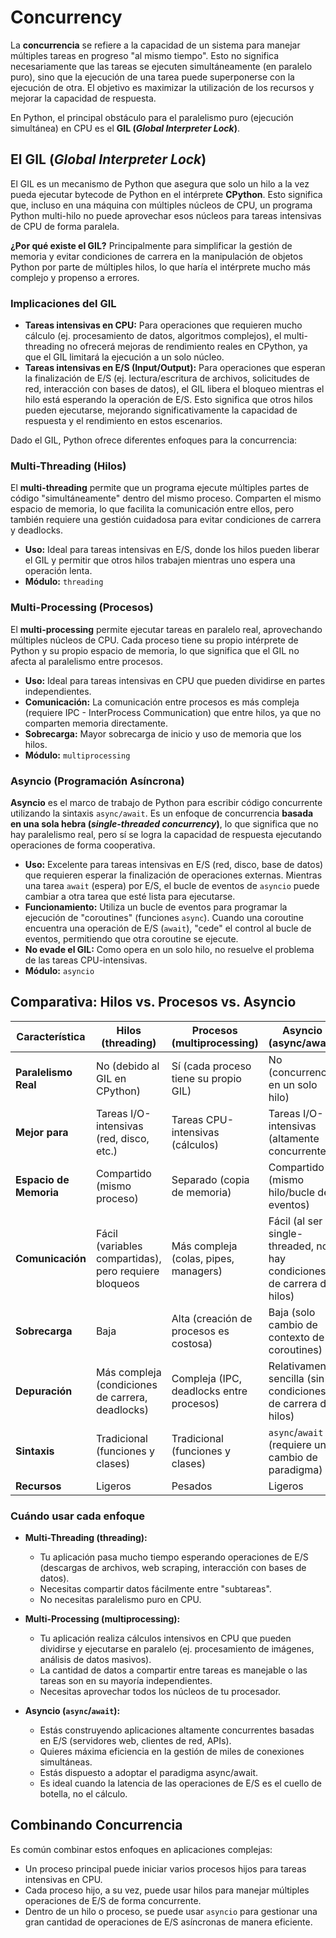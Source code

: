 # Concurrency

La **concurrencia** se refiere a la capacidad de un sistema para manejar múltiples tareas en progreso "al mismo tiempo". Esto no significa necesariamente que las tareas se ejecuten simultáneamente (en paralelo puro), sino que la ejecución de una tarea puede superponerse con la ejecución de otra. El objetivo es maximizar la utilización de los recursos y mejorar la capacidad de respuesta.

En Python, el principal obstáculo para el paralelismo puro (ejecución simultánea) en CPU es el **GIL (_Global Interpreter Lock_)**.

## El GIL (_Global Interpreter Lock_)

El GIL es un mecanismo de Python que asegura que solo un hilo a la vez pueda ejecutar bytecode de Python en el intérprete **CPython**. Esto significa que, incluso en una máquina con múltiples núcleos de CPU, un programa Python multi-hilo no puede aprovechar esos núcleos para tareas intensivas de CPU de forma paralela.

**¿Por qué existe el GIL?** Principalmente para simplificar la gestión de memoria y evitar condiciones de carrera en la manipulación de objetos Python por parte de múltiples hilos, lo que haría el intérprete mucho más complejo y propenso a errores.

### Implicaciones del GIL

- **Tareas intensivas en CPU:** Para operaciones que requieren mucho cálculo (ej. procesamiento de datos, algoritmos complejos), el multi-threading no ofrecerá mejoras de rendimiento reales en CPython, ya que el GIL limitará la ejecución a un solo núcleo.
- **Tareas intensivas en E/S (Input/Output):** Para operaciones que esperan la finalización de E/S (ej. lectura/escritura de archivos, solicitudes de red, interacción con bases de datos), el GIL libera el bloqueo mientras el hilo está esperando la operación de E/S. Esto significa que otros hilos pueden ejecutarse, mejorando significativamente la capacidad de respuesta y el rendimiento en estos escenarios.

Dado el GIL, Python ofrece diferentes enfoques para la concurrencia:

### Multi-Threading (Hilos)

El **multi-threading** permite que un programa ejecute múltiples partes de código "simultáneamente" dentro del mismo proceso. Comparten el mismo espacio de memoria, lo que facilita la comunicación entre ellos, pero también requiere una gestión cuidadosa para evitar condiciones de carrera y deadlocks.

- **Uso:** Ideal para tareas intensivas en E/S, donde los hilos pueden liberar el GIL y permitir que otros hilos trabajen mientras uno espera una operación lenta.
- **Módulo:** `threading`

### Multi-Processing (Procesos)

El **multi-processing** permite ejecutar tareas en paralelo real, aprovechando múltiples núcleos de CPU. Cada proceso tiene su propio intérprete de Python y su propio espacio de memoria, lo que significa que el GIL no afecta al paralelismo entre procesos.

- **Uso:** Ideal para tareas intensivas en CPU que pueden dividirse en partes independientes.
- **Comunicación:** La comunicación entre procesos es más compleja (requiere IPC - InterProcess Communication) que entre hilos, ya que no comparten memoria directamente.
- **Sobrecarga:** Mayor sobrecarga de inicio y uso de memoria que los hilos.
- **Módulo:** `multiprocessing`

### Asyncio (Programación Asíncrona)

**Asyncio** es el marco de trabajo de Python para escribir código concurrente utilizando la sintaxis `async/await`. Es un enfoque de concurrencia **basada en una sola hebra (_single-threaded concurrency_)**, lo que significa que no hay paralelismo real, pero sí se logra la capacidad de respuesta ejecutando operaciones de forma cooperativa.

- **Uso:** Excelente para tareas intensivas en E/S (red, disco, base de datos) que requieren esperar la finalización de operaciones externas. Mientras una tarea `await` (espera) por E/S, el bucle de eventos de `asyncio` puede cambiar a otra tarea que esté lista para ejecutarse.
- **Funcionamiento:** Utiliza un bucle de eventos para programar la ejecución de "coroutines" (funciones `async`). Cuando una coroutine encuentra una operación de E/S (`await`), "cede" el control al bucle de eventos, permitiendo que otra coroutine se ejecute.
- **No evade el GIL:** Como opera en un solo hilo, no resuelve el problema de las tareas CPU-intensivas.
- **Módulo:** `asyncio`

## Comparativa: Hilos vs. Procesos vs. Asyncio

| Característica         | Hilos (threading)                                     | Procesos (multiprocessing)               | Asyncio (async/await)                                                  |
| ---------------------- | ----------------------------------------------------- | ---------------------------------------- | ---------------------------------------------------------------------- |
| **Paralelismo Real**   | No (debido al GIL en CPython)                         | Sí (cada proceso tiene su propio GIL)    | No (concurrencia en un solo hilo)                                      |
| **Mejor para**         | Tareas I/O-intensivas (red, disco, etc.)              | Tareas CPU-intensivas (cálculos)         | Tareas I/O-intensivas (altamente concurrentes)                         |
| **Espacio de Memoria** | Compartido (mismo proceso)                            | Separado (copia de memoria)              | Compartido (mismo hilo/bucle de eventos)                               |
| **Comunicación**       | Fácil (variables compartidas), pero requiere bloqueos | Más compleja (colas, pipes, managers)    | Fácil (al ser single-threaded, no hay condiciones de carrera de hilos) |
| **Sobrecarga**         | Baja                                                  | Alta (creación de procesos es costosa)   | Baja (solo cambio de contexto de coroutines)                           |
| **Depuración**         | Más compleja (condiciones de carrera, deadlocks)      | Compleja (IPC, deadlocks entre procesos) | Relativamente sencilla (sin condiciones de carrera de hilos)           |
| **Sintaxis**           | Tradicional (funciones y clases)                      | Tradicional (funciones y clases)         | `async`/`await` (requiere un cambio de paradigma)                      |
| **Recursos**           | Ligeros                                               | Pesados                                  | Ligeros                                                                |

### Cuándo usar cada enfoque

- **Multi-Threading (threading):**

  - Tu aplicación pasa mucho tiempo esperando operaciones de E/S (descargas de archivos, web scraping, interacción con bases de datos).
  - Necesitas compartir datos fácilmente entre "subtareas".
  - No necesitas paralelismo puro en CPU.

- **Multi-Processing (multiprocessing):**

  - Tu aplicación realiza cálculos intensivos en CPU que pueden dividirse y ejecutarse en paralelo (ej. procesamiento de imágenes, análisis de datos masivos).
  - La cantidad de datos a compartir entre tareas es manejable o las tareas son en su mayoría independientes.
  - Necesitas aprovechar todos los núcleos de tu procesador.

- **Asyncio (`async`/`await`):**
  - Estás construyendo aplicaciones altamente concurrentes basadas en E/S (servidores web, clientes de red, APIs).
  - Quieres máxima eficiencia en la gestión de miles de conexiones simultáneas.
  - Estás dispuesto a adoptar el paradigma async/await.
  - Es ideal cuando la latencia de las operaciones de E/S es el cuello de botella, no el cálculo.

## Combinando Concurrencia

Es común combinar estos enfoques en aplicaciones complejas:

- Un proceso principal puede iniciar varios procesos hijos para tareas intensivas en CPU.
- Cada proceso hijo, a su vez, puede usar hilos para manejar múltiples operaciones de E/S de forma concurrente.
- Dentro de un hilo o proceso, se puede usar `asyncio` para gestionar una gran cantidad de operaciones de E/S asíncronas de manera eficiente.

